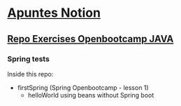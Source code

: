 # [Apuntes Notion](https://jaumevibu.notion.site/Java-Spike-Apuntes-Java-5fc61fde8b29403187c842c9e49a31ed)

## [Repo Exercises Openbootcamp JAVA ](https://github.com/JaumeViBu/openBootcamp/tree/master/java)

### Spring tests

Inside this repo:

- firstSpring (Spring Openbootcamp - lesson 1)
  - helloWorld using beans without Spring boot
